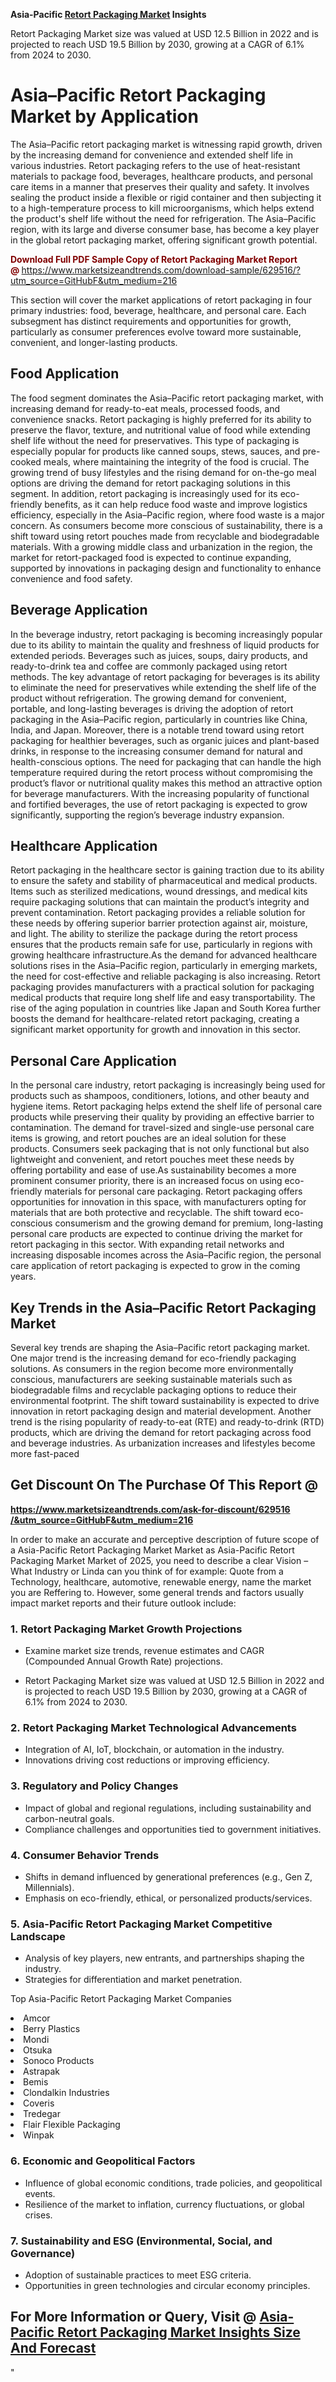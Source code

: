 <p><strong>Asia-Pacific&nbsp;<a href=""https://www.marketsizeandtrends.com/download-sample/629516/&amp;utm_source=GitHubF&amp;utm_medium=216"">Retort Packaging Market</a> Insights</strong></p><p>Retort Packaging Market size was valued at USD 12.5 Billion in 2022 and is projected to reach USD 19.5 Billion by 2030, growing at a CAGR of 6.1% from 2024 to 2030.</p><p><h1>Asia–Pacific Retort Packaging Market by Application</h1><p>The Asia–Pacific retort packaging market is witnessing rapid growth, driven by the increasing demand for convenience and extended shelf life in various industries. Retort packaging refers to the use of heat-resistant materials to package food, beverages, healthcare products, and personal care items in a manner that preserves their quality and safety. It involves sealing the product inside a flexible or rigid container and then subjecting it to a high-temperature process to kill microorganisms, which helps extend the product's shelf life without the need for refrigeration. The Asia–Pacific region, with its large and diverse consumer base, has become a key player in the global retort packaging market, offering significant growth potential. <p><strong><span style="color: #800000;">Download Full PDF Sample Copy of Retort Packaging Market Report @</span>&nbsp;</strong><a href="https://www.marketsizeandtrends.com/download-sample/629516/?utm_source=GitHubF&amp;utm_medium=216" target="_blank">https://www.marketsizeandtrends.com/download-sample/629516/?utm_source=GitHubF&amp;utm_medium=216</a></p>This section will cover the market applications of retort packaging in four primary industries: food, beverage, healthcare, and personal care. Each subsegment has distinct requirements and opportunities for growth, particularly as consumer preferences evolve toward more sustainable, convenient, and longer-lasting products.</p><h2>Food Application</h2><p>The food segment dominates the Asia–Pacific retort packaging market, with increasing demand for ready-to-eat meals, processed foods, and convenience snacks. Retort packaging is highly preferred for its ability to preserve the flavor, texture, and nutritional value of food while extending shelf life without the need for preservatives. This type of packaging is especially popular for products like canned soups, stews, sauces, and pre-cooked meals, where maintaining the integrity of the food is crucial. The growing trend of busy lifestyles and the rising demand for on-the-go meal options are driving the demand for retort packaging solutions in this segment. In addition, retort packaging is increasingly used for its eco-friendly benefits, as it can help reduce food waste and improve logistics efficiency, especially in the Asia–Pacific region, where food waste is a major concern. As consumers become more conscious of sustainability, there is a shift toward using retort pouches made from recyclable and biodegradable materials. With a growing middle class and urbanization in the region, the market for retort-packaged food is expected to continue expanding, supported by innovations in packaging design and functionality to enhance convenience and food safety.</p><h2>Beverage Application</h2><p>In the beverage industry, retort packaging is becoming increasingly popular due to its ability to maintain the quality and freshness of liquid products for extended periods. Beverages such as juices, soups, dairy products, and ready-to-drink tea and coffee are commonly packaged using retort methods. The key advantage of retort packaging for beverages is its ability to eliminate the need for preservatives while extending the shelf life of the product without refrigeration. The growing demand for convenient, portable, and long-lasting beverages is driving the adoption of retort packaging in the Asia–Pacific region, particularly in countries like China, India, and Japan. Moreover, there is a notable trend toward using retort packaging for healthier beverages, such as organic juices and plant-based drinks, in response to the increasing consumer demand for natural and health-conscious options. The need for packaging that can handle the high temperature required during the retort process without compromising the product’s flavor or nutritional quality makes this method an attractive option for beverage manufacturers. With the increasing popularity of functional and fortified beverages, the use of retort packaging is expected to grow significantly, supporting the region’s beverage industry expansion.</p><h2>Healthcare Application</h2><p>Retort packaging in the healthcare sector is gaining traction due to its ability to ensure the safety and stability of pharmaceutical and medical products. Items such as sterilized medications, wound dressings, and medical kits require packaging solutions that can maintain the product’s integrity and prevent contamination. Retort packaging provides a reliable solution for these needs by offering superior barrier protection against air, moisture, and light. The ability to sterilize the package during the retort process ensures that the products remain safe for use, particularly in regions with growing healthcare infrastructure.As the demand for advanced healthcare solutions rises in the Asia–Pacific region, particularly in emerging markets, the need for cost-effective and reliable packaging is also increasing. Retort packaging provides manufacturers with a practical solution for packaging medical products that require long shelf life and easy transportability. The rise of the aging population in countries like Japan and South Korea further boosts the demand for healthcare-related retort packaging, creating a significant market opportunity for growth and innovation in this sector.</p><h2>Personal Care Application</h2><p>In the personal care industry, retort packaging is increasingly being used for products such as shampoos, conditioners, lotions, and other beauty and hygiene items. Retort packaging helps extend the shelf life of personal care products while preserving their quality by providing an effective barrier to contamination. The demand for travel-sized and single-use personal care items is growing, and retort pouches are an ideal solution for these products. Consumers seek packaging that is not only functional but also lightweight and convenient, and retort pouches meet these needs by offering portability and ease of use.As sustainability becomes a more prominent consumer priority, there is an increased focus on using eco-friendly materials for personal care packaging. Retort packaging offers opportunities for innovation in this space, with manufacturers opting for materials that are both protective and recyclable. The shift toward eco-conscious consumerism and the growing demand for premium, long-lasting personal care products are expected to continue driving the market for retort packaging in this sector. With expanding retail networks and increasing disposable incomes across the Asia–Pacific region, the personal care application of retort packaging is expected to grow in the coming years.</p><h2>Key Trends in the Asia–Pacific Retort Packaging Market</h2><p>Several key trends are shaping the Asia–Pacific retort packaging market. One major trend is the increasing demand for eco-friendly packaging solutions. As consumers in the region become more environmentally conscious, manufacturers are seeking sustainable materials such as biodegradable films and recyclable packaging options to reduce their environmental footprint. The shift toward sustainability is expected to drive innovation in retort packaging design and material development. Another trend is the rising popularity of ready-to-eat (RTE) and ready-to-drink (RTD) products, which are driving the demand for retort packaging across food and beverage industries. As urbanization increases and lifestyles become more fast-paced</p><h2><strong>Get Discount On The Purchase Of This Report @&nbsp;</strong></h2><p><strong><a href=""https://www.marketsizeandtrends.com/ask-for-discount/629516/&amp;utm_source=GitHubF&amp;utm_medium=216"" target=""_blank"">https://www.marketsizeandtrends.com/ask-for-discount/629516<br />/&amp;utm_source=GitHubF&amp;utm_medium=216</a></strong></p><p>In order to make an accurate and perceptive description of future scope of a Asia-Pacific&nbsp;Retort Packaging Market Market as Asia-Pacific&nbsp;Retort Packaging Market Market of 2025, you need to describe a clear Vision &ndash; What Industry or Linda can you think of for example: Quote from a Technology, healthcare, automotive, renewable energy, name the market you are Reffering to. However, some general trends and factors usually impact market reports and their future outlook include:</p><h3>1.&nbsp;<strong>Retort Packaging Market Growth Projections</strong></h3><ul><li>Examine market size trends, revenue estimates and CAGR (Compounded Annual Growth Rate) projections.</li><li><p>Retort Packaging Market size was valued at USD 12.5 Billion in 2022 and is projected to reach USD 19.5 Billion by 2030, growing at a CAGR of 6.1% from 2024 to 2030.</p></li></ul><h3>2.&nbsp;<strong>Retort Packaging Market Technological Advancements</strong></h3><ul><li>Integration of AI, IoT, blockchain, or automation in the industry.</li><li>Innovations driving cost reductions or improving efficiency.</li></ul><h3>3.&nbsp;<strong>Regulatory and Policy Changes</strong></h3><ul><li>Impact of global and regional regulations, including sustainability and carbon-neutral goals.</li><li>Compliance challenges and opportunities tied to government initiatives.</li></ul><h3>4.&nbsp;<strong>Consumer Behavior Trends</strong></h3><ul><li>Shifts in demand influenced by generational preferences (e.g., Gen Z, Millennials).</li><li>Emphasis on eco-friendly, ethical, or personalized products/services.</li></ul><h3>5.&nbsp;<strong>Asia-Pacific Retort Packaging Market Competitive Landscape</strong></h3><ul><li>Analysis of key players, new entrants, and partnerships shaping the industry.</li><li>Strategies for differentiation and market penetration.</li></ul><p data-pm-slice=""1 1 []"">Top Asia-Pacific Retort Packaging Market Companies</p><div data-test-id=""""><p><li>Amcor</li><li> Berry Plastics</li><li> Mondi</li><li> Otsuka</li><li> Sonoco Products</li><li> Astrapak</li><li> Bemis</li><li> Clondalkin Industries</li><li> Coveris</li><li> Tredegar</li><li> Flair Flexible Packaging</li><li> Winpak</li></p></div><h3>6.&nbsp;<strong>Economic and Geopolitical Factors</strong></h3><ul><li>Influence of global economic conditions, trade policies, and geopolitical events.</li><li>Resilience of the market to inflation, currency fluctuations, or global crises.</li></ul><h3>7.&nbsp;<strong>Sustainability and ESG (Environmental, Social, and Governance)</strong></h3><ul><li>Adoption of sustainable practices to meet ESG criteria.</li><li>Opportunities in green technologies and circular economy principles.</li></ul><h2><strong>For More Information or Query, Visit @&nbsp;</strong><a href=""https://www.verifiedmarketreports.com/product/retort-packaging-market/"" target=""_blank"">Asia-Pacific Retort Packaging Market Insights Size And Forecast</a></h2>"
